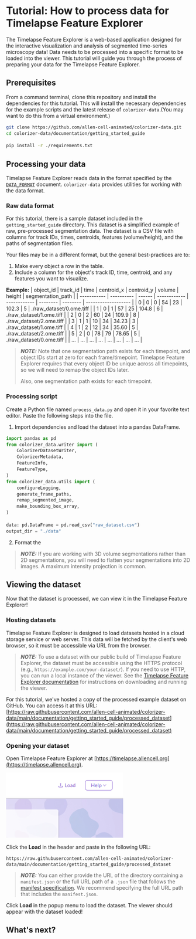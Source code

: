 # Tutorial: How to process data for Timelapse Feature Explorer

The Timelapse Feature Explorer is a web-based application designed for the interactive visualization and analysis of segmented time-series microscopy data! Data needs to be processed into a specific format to be loaded into the viewer. This tutorial will guide you through the process of preparing your data for the Timelapse Feature Explorer.

## Prerequisites

From a command terminal, clone this repository and install the dependencies for this tutorial. This will install the necessary dependencies for the example scripts and the latest release of `colorizer-data`.(You may want to do this from a virtual environment.)

```bash
git clone https://github.com/allen-cell-animated/colorizer-data.git
cd colorizer-data/documentation/getting_started_guide

pip install -r ./requirements.txt
```

## Processing your data

Timelapse Feature Explorer reads data in the format specified by the [`DATA_FORMAT`](./documentation/DATA_FORMAT.md) document. `colorizer-data` provides utilities for working with the data format.

### Raw data format

For this tutorial, there is a sample dataset included in the `getting_started_guide` directory. This dataset is a simplified example of raw, pre-processed segmentation data. The dataset is a CSV file with columns for track IDs, times, centroids, features (volume/height), and the paths of segmentation files.

Your files may be in a different format, but the general best-practices are to:

1. Make every object a row in the table.
2. Include a column for the object's track ID, time, centroid, and any features you want to visualize.

**Example:**
| object_id | track_id | time | centroid_x | centroid_y | volume | height | segmentation_path |
| ----------- | ---------- | ------ | ------------ | ------------ | -------- | -------- | ------------------- |
| 0 | 0 | 0 | 54 | 23 | 102.3 | 5 | ./raw_dataset/0.ome.tiff |
| 1 | 0 | 1 | 57 | 25 | 104.8 | 6 | ./raw_dataset/1.ome.tiff |
| 2 | 0 | 2 | 60 | 24 | 109.9 | 8 | ./raw_dataset/2.ome.tiff |
| 3 | 1 | 1 | 10 | 34 | 34.23 | 3 | ./raw_dataset/1.ome.tiff |
| 4 | 1 | 2 | 12 | 34 | 35.60 | 5 | ./raw_dataset/2.ome.tiff |
| 5 | 2 | 0 | 78 | 79 | 78.65 | 5 | ./raw_dataset/0.ome.tiff |
| ... | ... | ... | ... | ... | ... | ... | ... |

> **_NOTE:_** Note that one segmentation path exists for each timepoint, and object IDs start at zero for each frame/timepoint. Timelapse Feature Explorer requires that every object ID be unique across all timepoints, so we will need to remap the object IDs later.
>
> Also, one segmentation path exists for each timepoint.


### Processing script

Create a Python file named `process_data.py` and open it in your favorite text editor. Paste the following steps into the file.

1. Import dependencies and load the dataset into a pandas DataFrame.
```python
import pandas as pd
from colorizer_data.writer import (
    ColorizerDatasetWriter,
    ColorizerMetadata,
    FeatureInfo,
    FeatureType,
)
from colorizer_data.utils import (
    configureLogging,
    generate_frame_paths,
    remap_segmented_image,
    make_bounding_box_array,
)

data: pd.DataFrame = pd.read_csv("raw_dataset.csv")
output_dir = "./data"
```

2. Format the 

> **_NOTE:_** If you are working with 3D volume segmentations rather than 2D segmentations, you will need to flatten your segmentations into 2D images. A maximum intensity projection is common.

## Viewing the dataset

Now that the dataset is processed, we can view it in the Timelapse Feature Explorer!

### Hosting datasets

Timelapse Feature Explorer is designed to load datasets hosted in a cloud storage service or web server. This data will be fetched by the client's web browser, so it must be accessible via URL from the browser.

> **_NOTE:_** To use a dataset with our public build of Timelapse Feature Explorer, the dataset must be accessible using the HTTPS protocol (e.g., `https://example.com/your-dataset/`). If you need to use HTTP, you can run a local instance of the viewer. See the [Timelapse Feature Explorer documentation](https://github.com/allen-cell-animated/timelapse-colorizer#installation) for instructions on downloading and running the viewer.

For this tutorial, we've hosted a copy of the processed example dataset on GitHub. You can access it at this URL: [https://raw.githubusercontent.com/allen-cell-animated/colorizer-data/main/documentation/getting_started_guide/processed_dataset](https://raw.githubusercontent.com/allen-cell-animated/colorizer-data/main/documentation/getting_started_guide/processed_dataset)

### Opening your dataset

Open Timelapse Feature Explorer at [https://timelapse.allencell.org](https://timelapse.allencell.org).

![The Load button on the Timelapse Feature Explorer header, next to the Help dropdown.](./documentation/getting_started_guide/assets/load-button.png)

Click the **Load** in the header and paste in the following URL:

```
https://raw.githubusercontent.com/allen-cell-animated/colorizer-data/main/documentation/getting_started_guide/processed_dataset
```

> **_NOTE:_** You can either provide the URL of the directory containing a `manifest.json` or the full URL path of a `.json` file that follows the [manifest specification](./documentation/DATA_FORMAT.md#1-metadata). We recommend specifying the full URL path that includes the `manifest.json`.

Click **Load** in the popup menu to load the dataset. The viewer should appear with the dataset loaded!

## What's next?

